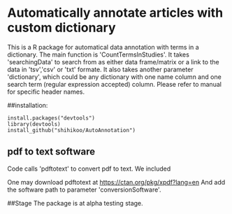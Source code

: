 # Automatically annotate articles with custom dictionary

This is a R package for automatical data annotation with terms in a dictionary. The main function is 'CountTermsInStudies'. It takes 'searchingData' to search from as either data frame/matrix or a link to the data in 'tsv','csv' or 'txt' formate. It also takes another parameter 'dictionary', which could be any dictionary with one name column and one search term (regular expression accepted) column. Please refer to manual for specific header names. 

##installation:

```{r}
install.packages("devtools")
library(devtools)
install_github("shihikoo/AutoAnnotation")
```

## pdf to text software 
Code calls 'pdftotext' to convert pdf to text. We included

One may download pdftotext at https://ctan.org/pkg/xpdf?lang=en
And add the software path to parameter 'conversionSoftware'.

##Stage
The package is at alpha testing stage. 




